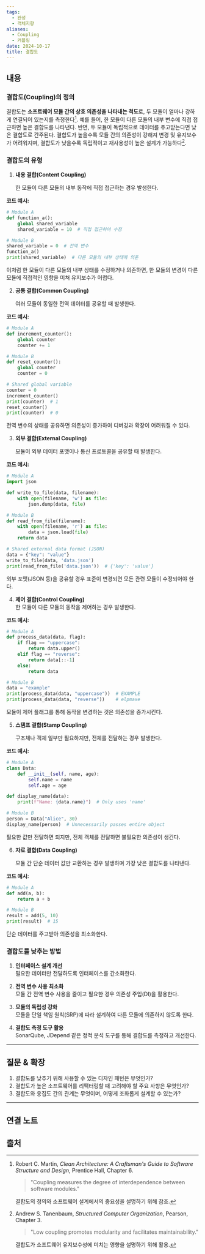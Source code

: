 ```yaml
---
tags:
  - 완성
  - 객체지향
aliases:
  - Coupling
  - 커플링
date: 2024-10-17
title: 결합도
---
```

## 내용

### 결합도(Coupling)의 정의

결합도는 **소프트웨어 모듈 간의 상호 의존성을 나타내는 척도**로, 두 모듈이 얼마나 강하게 연결되어 있는지를 측정한다[^1].
예를 들어, 한 모듈이 다른 모듈의 내부 변수에 직접 접근하면 높은 결합도를 나타낸다. 반면, 두 모듈이 독립적으로 데이터를 주고받는다면 낮은 결합도로 간주된다.
결합도가 높을수록 모듈 간의 의존성이 강해져 변경 및 유지보수가 어려워지며, 결합도가 낮을수록 독립적이고 재사용성이 높은 설계가 가능하다[^2].

### 결합도의 유형

1. **내용 결합(Content Coupling)**  

   한 모듈이 다른 모듈의 내부 동작에 직접 접근하는 경우 발생한다.  

**코드 예시:**
```python
# Module A
def function_a():
    global shared_variable
    shared_variable = 10  # 직접 접근하여 수정

# Module B
shared_variable = 0  # 전역 변수
function_a()
print(shared_variable)  # 다른 모듈의 내부 상태에 의존
```

이처럼 한 모듈이 다른 모듈의 내부 상태를 수정하거나 의존하면, 한 모듈의 변경이 다른 모듈에 직접적인 영향을 미쳐 유지보수가 어렵다.

2. **공통 결합(Common Coupling)**  

   여러 모듈이 동일한 전역 데이터를 공유할 때 발생한다.

**코드 예시:**

```python
# Module A
def increment_counter():
    global counter
    counter += 1

# Module B
def reset_counter():
    global counter
    counter = 0

# Shared global variable
counter = 0
increment_counter()
print(counter)  # 1
reset_counter()
print(counter)  # 0

```

전역 변수의 상태를 공유하면 의존성이 증가하여 디버깅과 확장이 어려워질 수 있다.

3. **외부 결합(External Coupling)**  
   
   모듈이 외부 데이터 포맷이나 통신 프로토콜을 공유할 때 발생한다.

**코드 예시:**

```python
# Module A
import json

def write_to_file(data, filename):
    with open(filename, 'w') as file:
        json.dump(data, file)

# Module B
def read_from_file(filename):
    with open(filename, 'r') as file:
        data = json.load(file)
    return data

# Shared external data format (JSON)
data = {"key": "value"}
write_to_file(data, 'data.json')
print(read_from_file('data.json'))  # {'key': 'value'}

```

외부 포맷(JSON 등)을 공유할 경우 표준이 변경되면 모든 관련 모듈이 수정되어야 한다.

4. **제어 결합(Control Coupling)**  
   한 모듈이 다른 모듈의 동작을 제어하는 경우 발생한다.

**코드 예시:**

```python
# Module A
def process_data(data, flag):
    if flag == "uppercase":
        return data.upper()
    elif flag == "reverse":
        return data[::-1]
    else:
        return data

# Module B
data = "example"
print(process_data(data, "uppercase"))  # EXAMPLE
print(process_data(data, "reverse"))    # elpmaxe

```

모듈이 제어 플래그를 통해 동작을 변경하는 것은 의존성을 증가시킨다.

5. **스탬프 결합(Stamp Coupling)**  

   구조체나 객체 일부만 필요하지만, 전체를 전달하는 경우 발생한다.

**코드 예시:**

```python
# Module A
class Data:
    def __init__(self, name, age):
        self.name = name
        self.age = age

def display_name(data):
    print(f"Name: {data.name}")  # Only uses 'name'

# Module B
person = Data("Alice", 30)
display_name(person)  # Unnecessarily passes entire object

```

필요한 값만 전달하면 되지만, 전체 객체를 전달하면 불필요한 의존성이 생긴다.

6. **자료 결합(Data Coupling)**  

   모듈 간 단순 데이터 값만 교환하는 경우 발생하며 가장 낮은 결합도를 나타낸다.

**코드 예시:**

```python
# Module A
def add(a, b):
    return a + b

# Module B
result = add(5, 10)
print(result)  # 15

```

단순 데이터를 주고받아 의존성을 최소화한다.

### 결합도를 낮추는 방법

1. **인터페이스 설계 개선**  
   필요한 데이터만 전달하도록 인터페이스를 간소화한다.

2. **전역 변수 사용 최소화**  
   모듈 간 전역 변수 사용을 줄이고 필요한 경우 의존성 주입(DI)을 활용한다.

3. **모듈의 독립성 강화**  
   모듈을 단일 책임 원칙(SRP)에 따라 설계하여 다른 모듈에 의존하지 않도록 한다.

4. **결합도 측정 도구 활용**  
   SonarQube, JDepend 같은 정적 분석 도구를 통해 결합도를 측정하고 개선한다.

---

## 질문 & 확장

1. 결합도를 낮추기 위해 사용할 수 있는 디자인 패턴은 무엇인가?
2. 결합도가 높은 소프트웨어를 리팩터링할 때 고려해야 할 주요 사항은 무엇인가?
3. 결합도와 응집도 간의 관계는 무엇이며, 어떻게 조화롭게 설계할 수 있는가?

---

## 연결 노트



## 출처

[^1]: Robert C. Martin, *Clean Architecture: A Craftsman's Guide to Software Structure and Design*, Prentice Hall, Chapter 6.

    > "Coupling measures the degree of interdependence between software modules."

    결합도의 정의와 소프트웨어 설계에서의 중요성을 설명하기 위해 참조.

[^2]: Andrew S. Tanenbaum, *Structured Computer Organization*, Pearson, Chapter 3.

    > "Low coupling promotes modularity and facilitates maintainability."

    결합도가 소프트웨어 유지보수성에 미치는 영향을 설명하기 위해 활용.